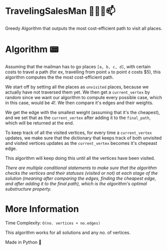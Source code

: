 # TravelingSalesMan 🚶🏻‍♂️📫
Greedy Algorithm that outputs the most cost-efficient path to visit all places.

# Algorithm 📟

Assuming that the mailman has to go places `[a, b, c, d]`, with certain costs to travel a path (for ex, travelling from point `a` to point `d` costs $5), this algorithm computes the the most cost-efficient path.

We start off by setting all the places as `unvisited` places, because we actually have not traversed them yet. We then get a `current_vertex` by random since we want our algorithm to compute every possible case, which in this case, would be *4!*. We then compare it's edges and their weights.

We get the edge with the smallest weight (assuming that it's the cheapest), and we set that as the `current_vertex` after adding it to the `final_path`, which will be returned at the end. 

To keep track of all the visited vertices, for every time a `current_vertex` updates, we make sure that the dictionary that keeps track of both unvisited and visited vertices updates as the `current_vertex` becomes it's chepeast edge. 

This algorithm will keep doing this until all the vertices have been visited. 

*There are multiple conditional statements to make sure that the algorithm checks the vertices and their statuses (visited or not) at each stage of the solution (meaning after comparing the edges, finding the cheapest edge, and after adding it to the final path), which is the algorithm's optimal substructure property.*

# More Information 

Time Complexity: `O(no. vertices + no.edges)` 

This algorithm works for all solutions and any no. of vertices. 

Made in Python 🐍
